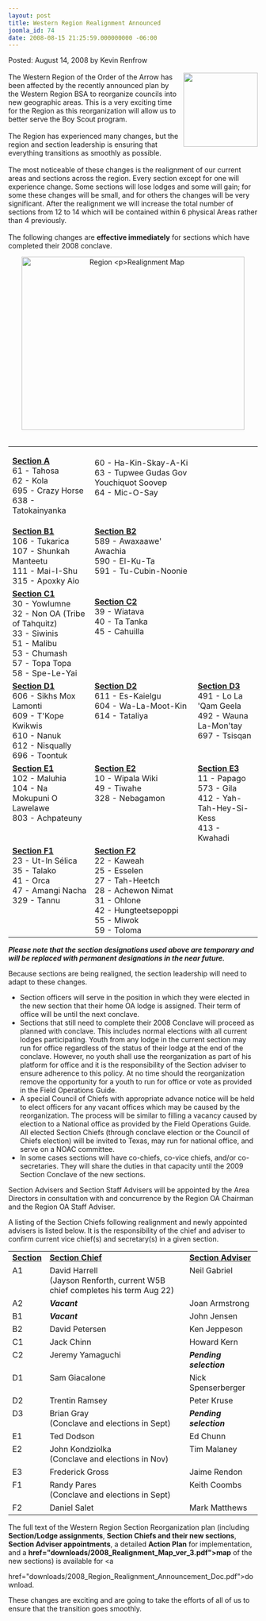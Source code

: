 ```yaml
---
layout: post
title: Western Region Realignment Announced
joomla_id: 74
date: 2008-08-15 21:25:59.000000000 -06:00
---
```

<p>Posted: August 14, 2008 by Kevin Renfrow<br/>
  <br/>
  <img src=images/regionlogo.jpg width=150 height=149 align=right style=padding-left:5px> 
  The Western Region of the Order of the Arrow has been affected by the recently 
  announced plan by the Western Region BSA to reorganize councils into new geographic 
  areas. This is a very exciting time for the Region as this reorganization will 
  allow us to better serve the Boy Scout program. <br/>
  <br/>
  The Region has experienced many changes, but the region and section leadership is 
  ensuring that everything transitions as smoothly as possible.<br/>
  <br/>
  The most noticeable of these changes is the realignment of our current areas 
  and sections across the region. Every section except for one will experience 
  change. Some sections will lose lodges and some will gain; for some these changes 
  will be small, and for others the changes will be very significant. After the 
  realignment we will increase the total number of sections from 12 to 14 which 
  will be contained within 6 physical Areas rather than 4 previously. <br/>
  <br/>
  The following changes are <b>effective immediately</b> for sections which have 
  completed their 2008 conclave.</p>
<div align="center"><img src="images/2008_Realignment_Map_ver_3.jpg" alt="Region 

Realignment Map" width="450" height="349" /> 
</div>
<br />
<table width="100%" border="0">
  <tr> 
    <td valign="top"> <p><strong><u>Section A</u></strong><br>
        61 - Tahosa<br>
        62 - Kola<br>
        695 - Crazy Horse<br>
        638 - Tatokainyanka</p></td>
    <td valign="top">&nbsp;<br>
      60 - Ha-Kin-Skay-A-Ki<br>
      63 - Tupwee Gudas Gov Youchiquot Soovep<br>
      64 - Mic-O-Say</td>
  </tr>
  <tr> 
    <td valign="top"><strong><u>Section B1</u></strong><br>
      106 - Tukarica<br>
      107 - Shunkah Manteetu<br>
      111 - Mai-I-Shu<br>
      315 - Apoxky Aio</td>
    <td valign="top"><strong><u>Section B2</u></strong><br>
      589 - Awaxaawe' Awachia<br>
      590 - El-Ku-Ta<br>
      591 - Tu-Cubin-Noonie</td>
  </tr> 
  <tr> 
    <td valign="top"><strong><u>Section C1</u></strong><br>
      30 - Yowlumne<br>
      32 - Non OA (Tribe of Tahquitz)<br>
      33 - Siwinis<br>
      51 - Malibu<br>
      53 - Chumash<br>
      57 - Topa Topa<br>
      58 - Spe-Le-Yai</td>
    <td valign="top"><p><strong><u>Section C2</u></strong><br>
        39 - Wiatava<br>
        40 - Ta Tanka<br>
        45 - Cahuilla</p></td>
  </tr>
  <tr> 
    <td valign="top"><strong><u>Section D1</u></strong><br>
      606 - Sikhs Mox Lamonti<br>
      609 - T'Kope Kwikwis<br>
      610 - Nanuk<br>
      612 - Nisqually<br>
      696 - Toontuk</td>
    <td valign="top"><strong><u>Section D2</u></strong><br>
      611 - Es-Kaielgu<br>
      604 - Wa-La-Moot-Kin<br>
      614 - Tataliya</td>
    <td valign="top"><strong><u>Section D3</u></strong><br>
      491 - Lo La 'Qam Geela<br>
      492 - Wauna La-Mon'tay<br>
      697 - Tsisqan</td>
  </tr>
  <tr>
    <td valign="top"><strong><u>Section E1</u></strong><br>
      102 - Maluhia<br>
      104 - Na Mokupuni O Lawelawe<br>
      803 - Achpateuny</td>
    <td valign="top"><strong><u>Section E2</u></strong><br>
      10 - Wipala Wiki<br>
      49 - Tiwahe<br>
      328 - Nebagamon</td>
    <td valign="top"><strong><u>Section E3</u></strong><br>
      11 - Papago<br>
      573 - Gila<br>
      412 - Yah-Tah-Hey-Si-Kess<br>
      413 - Kwahadi</td>
  </tr>
  <tr>
    <td valign="top"><strong><u>Section F1</u></strong><br>
      23 - Ut-In Sélica<br>
      35 - Talako<br>
      41 - Orca<br>
      47 - Amangi Nacha<br>
      329 - Tannu</td>
    <td valign="top"><strong><u>Section F2</u></strong><br>
      22 - Kaweah<br>
      25 - Esselen<br>
      27 - Tah-Heetch<br>
      28 - Achewon Nimat<br>
      31 - Ohlone<br>
      42 - Hungteetsepoppi<br>
      55 - Miwok<br>
      59 - Toloma</td>
    <td valign="top"> </td>
  </tr>
</table>

<p><b><i>Please note that the section designations used above are temporary and 
  will be replaced with permanent designations in the near future.</i></b></p>
<p>Because sections are being realigned, the section leadership will need to adapt 
  to these changes.</p>
<ul>
  <li>Section officers will serve in the position in which they were elected in 
    the new section that their home OA lodge is assigned. Their term of office 
    will be until the next conclave.</li>
  <li>Sections that still need to complete their 2008 Conclave will proceed as 
    planned with conclave. This includes normal elections with all current lodges 
    participating. Youth from any lodge in the current section may run for office 
    regardless of the status of their lodge at the end of the conclave. However, 
    no youth shall use the reorganization as part of his platform for office and 
    it is the responsibility of the Section adviser to ensure adherence to this 
    policy. At no time should the reorganization remove the opportunity for a 
    youth to run for office or vote as provided in the Field Operations Guide.</li>
  <li>A special Council of Chiefs with appropriate advance notice will be held 
    to elect officers for any vacant offices which may be caused by the reorganization. 
    The process will be similar to filling a vacancy caused by election to a National 
    office as provided by the Field Operations Guide. All elected Section Chiefs 
    (through conclave election or the Council of Chiefs election) will be invited 
    to Texas, may run for national office, and serve on a NOAC committee.</li>
  <li>In some cases sections will have co-chiefs, co-vice chiefs, and/or co-secretaries. 
    They will share the duties in that capacity until the 2009 Section Conclave 
    of the new sections.</li>
</ul>
<p>Section Advisers and Section Staff Advisers will be appointed by the Area Directors 
  in consultation with and concurrence by the Region OA Chairman and the Region 
  OA Staff Adviser.</p>
<p>A listing of the Section Chiefs following realignment and newly appointed advisers 
  is listed below. It is the responsibility of the chief and adviser to confirm 
  current vice chief(s) and secretary(s) in a given section.<br />
</p>
<table width="100%" border="0">
  <tr valign="top"> 
    <td><strong><u>Section</u></strong></td>
    <td><strong><u>Section Chief</u></strong></td>
    <td><strong><u>Section Adviser</u></strong></td>
  </tr>
  <tr valign="top"> 
    <td>A1</td>
    <td>David Harrell<br>
      (Jayson Renforth, current W5B chief completes his term Aug 22)</td>
    <td>Neil Gabriel</td>
  </tr>
  <tr valign="top"> 
    <td>A2</td>
    <td><em><strong>Vacant</strong></em></td>
    <td>Joan Armstrong</td>
  </tr>
  <tr valign="top"> 
    <td>B1</td>
    <td><em><strong>Vacant</strong></em></td>
    <td>John Jensen</td>
  </tr>
  <tr valign="top"> 
    <td>B2</td>
    <td>David Petersen</td>
    <td>Ken Jeppeson</td>
  </tr>
  <tr valign="top"> 
    <td>C1</td>
    <td>Jack Chinn</td>
    <td>Howard Kern</td>
  </tr>
  <tr valign="top"> 
    <td>C2</td>
    <td>Jeremy Yamaguchi</td>
    <td><em><strong>Pending selection</strong></em></td>
  </tr>
  <tr valign="top"> 
    <td>D1</td>
    <td>Sam Giacalone</td>
    <td>Nick Spenserberger</td>
  </tr>
  <tr valign="top"> 
    <td>D2</td>
    <td>Trentin Ramsey</td>
    <td>Peter Kruse</td>
  </tr>
  <tr valign="top"> 
    <td>D3</td>
    <td>Brian Gray<br>
      (Conclave and elections in Sept)</td>
    <td><em><strong>Pending selection</strong></em></td>
  </tr>
  <tr valign="top"> 
    <td>E1</td>
    <td>Ted Dodson</td>
    <td>Ed Chunn</td>
  </tr>
  <tr valign="top"> 
    <td>E2</td>
    <td>John Kondziolka<br>
      (Conclave and elections in Nov) <br>
    </td>
    <td>Tim Malaney</td>
  </tr>
  <tr valign="top"> 
    <td>E3</td>
    <td>Frederick Gross</td>
    <td>Jaime Rendon</td>
  </tr>
  <tr valign="top"> 
    <td>F1</td>
    <td>Randy Pares<br>
      (Conclave and elections in Sept) </td>
    <td>Keith Coombs</td>
  </tr>
  <tr valign="top"> 
    <td>F2</td>
    <td>Daniel Salet</td>
    <td>Mark Matthews</td>
  </tr>
</table>
<p>The full text of the Western Region Section Reorganization plan (including 
  <strong>Section/Lodge assignments</strong>, <strong>Section Chiefs and their 
  new sections</strong>, <strong>Section Adviser appointments</strong>, a detailed 
  <strong>Action Plan</strong> for implementation, and a <strong><a 

href="downloads/2008_Realignment_Map_ver_3.pdf">map</a></strong> 
  of the new sections) is available for <a 

href="downloads/2008_Region_Realignment_Announcement_Doc.pdf">download</a>.</p>
<p>These changes are exciting and are going to take the efforts of all of us to 
  ensure that the transition goes smoothly.</p>
